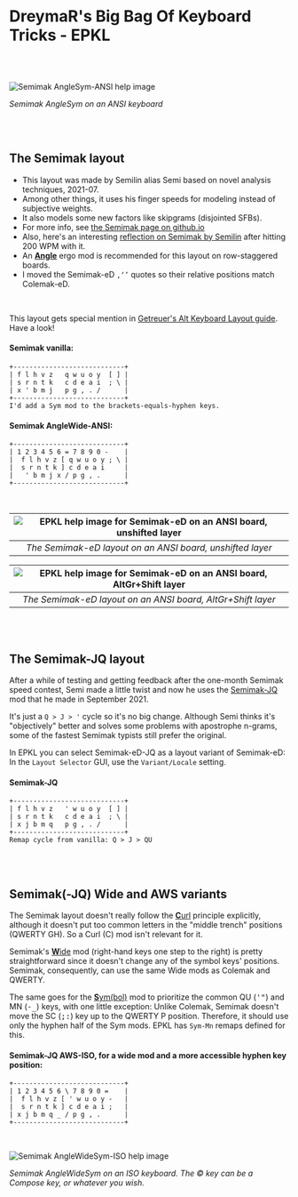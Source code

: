 DreymaR's Big Bag Of Keyboard Tricks - EPKL
===========================================
<br><br>

![Semimak AngleSym-ANSI help image](./Semimak_ANS-AS_EPKL.png)

_Semimak AngleSym on an ANSI keyboard_

<br><br>

The Semimak layout
------------------
- This layout was made by Semilin alias Semi based on novel analysis techniques, 2021-07.
- Among other things, it uses his finger speeds for modeling instead of subjective weights.
- It also models some new factors like skipgrams (disjointed SFBs).
- For more info, see [the Semimak page on github.io][SemGit]
- Also, here's an interesting [reflection on Semimak by Semilin][Sem200] after hitting 200 WPM with it.
- An [**Angle**][ErgAWi] ergo mod is recommended for this layout on row-staggered boards.
- I moved the Semimak-eD `‚‘’` quotes so their relative positions match Colemak-eD.
<br>

This layout gets special mention in [Getreuer's Alt Keyboard Layout guide][GetAKL]. Have a look!
<br>

#### Semimak vanilla:
```
+----------------------------+
| f l h v z   q w u o y  [ ] |
| s r n t k   c d e a i  ; \ |
| x ' b m j   p g , . /      |
+----------------------------+
I'd add a Sym mod to the brackets-equals-hyphen keys.
```

#### Semimak AngleWide-ANSI:
```
+----------------------------+
| 1 2 3 4 5 6 = 7 8 9 0 -    |
|  f l h v z [ q w u o y ; \ |
|  s r n t k ] c d e a i     |
|   ' b m j x / p g , .      |
+----------------------------+
```

<br>

|![EPKL help image for Semimak-eD on an ANSI board, unshifted layer](./Sem-eD_ANS/state0.png)|
|   :---:   |
|_The Semimak-eD layout on an ANSI board, unshifted layer_|

|![EPKL help image for Semimak-eD on an ANSI board, AltGr+Shift layer](./Sem-eD_ANS/state7.png)|
|   :---:   |
|_The Semimak-eD layout on an ANSI board, AltGr+Shift layer_|

<br><br>


The Semimak-JQ layout
---------------------
After a while of testing and getting feedback after the one-month Semimak speed contest, Semi made a little twist and now he uses the [Semimak-JQ][Sem_JQ] mod that he made in September 2021.

It's just a `Q > J > '` cycle so it's no big change. Although Semi thinks it's "objectively" better and solves some problems with apostrophe n-grams, some of the fastest Semimak typists still prefer the original.

In EPKL you can select Semimak-eD-JQ as a layout variant of Semimak-eD: In the `Layout Selector` GUI, use the `Variant/Locale` setting.
<br>

#### Semimak-JQ
```
+----------------------------+
| f l h v z   ' w u o y  [ ] |
| s r n t k   c d e a i  ; \ |
| x j b m q   p g , . /      |
+----------------------------+
Remap cycle from vanilla: Q > J > QU
```

<br><br>

Semimak(-JQ) Wide and AWS variants
----------------------------------
The Semimak layout doesn't really follow the [**C**url][ErgCrl] principle explicitly, although it doesn't put too common letters in the "middle trench" positions (QWERTY GH). So a Curl (C) mod isn't relevant for it.
<br>

Semimak's [**W**ide][ErgAWi] mod (right-hand keys one step to the right) is pretty straightforward since it doesn't change any of the symbol keys' positions. Semimak, consequently, can use the same Wide mods as Colemak and QWERTY.
<br>

The same goes for the [**S**ym(bol)][ErgSym] mod to prioritize the common QU (<kbd>'"</kbd>) and MN (<kbd>-_</kbd>) keys, with one little exception: Unlike Colemak, Semimak doesn't move the SC (<kbd>;:</kbd>) key up to the QWERTY P position. Therefore, it should use only the hyphen half of the Sym mods. EPKL has `Sym-Mn` remaps defined for this.
<br>

#### Semimak-JQ AWS-ISO, for a wide mod and a more accessible hyphen key position:
```
+----------------------------+
| 1 2 3 4 5 6 \ 7 8 9 0 =    |
|  f l h v z [ ' w u o y -   |
|  s r n t k ] c d e a i ;   |
| x j b m q _ / p g , .      |
+----------------------------+
```

<br>

![Semimak AngleWideSym-ISO help image](./Semimak_ISO-AWS_EPKL.png)

_Semimak AngleWideSym on an ISO keyboard. The © key can be a Compose key, or whatever you wish._


[SemGit]: https://semilin.github.io/semimak/                    (Semimak on GitHub.io)
[Sem_JQ]: https://semilin.github.io/semimak/#org0e746fb         (Semimak-JQ)
[Sem200]: https://semilin.github.io/blog/hitting_200wpm.html    (Semilin on hitting 200 WPM)
[ErgAWi]: https://dreymar.colemak.org/ergo-mods.html#angle-wide (DreymaR's BigBag on Angle+Wide ergo mods)
[ErgCrl]: https://dreymar.colemak.org/ergo-mods.html#curl-dh    (DreymaR's BigBag on the Curl-DH ergo mod)
[ErgSym]: https://dreymar.colemak.org/ergo-mods.html#symbols    (DreymaR's BigBag on the Symbols ergo mod)
[GetAKL]: https://getreuer.info/posts/keyboards/alt-layouts/index.html#which-alt-keyboard-layout-should-i-learn (Pascal Getreuer's Alt Keyboard Layout guide)
